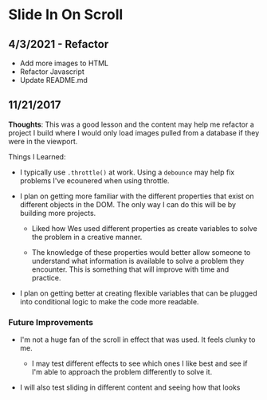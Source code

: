 # Slide In On Scroll

## 4/3/2021 - Refactor
- Add more images to HTML
- Refactor Javascript
- Update README.md
## 11/21/2017

**Thoughts**: This was a good lesson and the content may help me refactor a project I build where I would only load images pulled from a database if they were in the viewport.

Things I Learned:

- I typically use `.throttle()` at work. Using a `debounce` may help fix problems I've ecounered when using throttle.

- I plan on getting more familiar with the different properties that exist on different objects in the DOM. The only way I can do this will be by building more projects.

  - Liked how Wes used different properties as create variables to solve the problem in a creative manner.

  - The knowledge of these properties would better allow someone to understand what information is available to solve a problem they encounter. This is something that will improve with time and practice.

- I plan on getting better at creating flexible variables that can be plugged into conditional logic to make the code more readable.

### Future Improvements

- I'm not a huge fan of the scroll in effect that was used. It feels clunky to me.

  - I may test different effects to see which ones I like best and see if I'm able to approach the problem differently to solve it.

- I will also test sliding in different content and seeing how that looks
